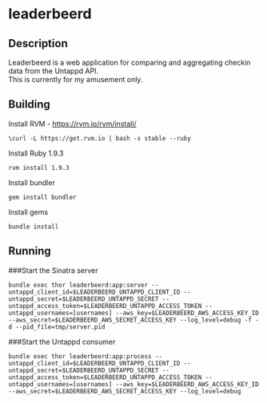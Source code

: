 leaderbeerd
===========
Description
---
Leaderbeerd is a web application for comparing and aggregating checkin data from the Untappd API.  
This is currently for my amusement only.

Building
----
Install RVM - https://rvm.io/rvm/install/

    \curl -L https://get.rvm.io | bash -s stable --ruby

Install Ruby 1.9.3

    rvm install 1.9.3

Install bundler

    gem install bundler

Install gems

    bundle install

Running
-----
###Start the Sinatra server

    bundle exec thor leaderbeerd:app:server --untappd_client_id=$LEADERBEERD_UNTAPPD_CLIENT_ID --untappd_secret=$LEADERBEERD_UNTAPPD_SECRET --untappd_access_token=$LEADERBEERD_UNTAPPD_ACCESS_TOKEN --untappd_usernames=[usernames] --aws_key=$LEADERBEERD_AWS_ACCESS_KEY_ID --aws_secret=$LEADERBEERD_AWS_SECRET_ACCESS_KEY --log_level=debug -f -d --pid_file=tmp/server.pid

###Start the Untappd consumer

    bundle exec thor leaderbeerd:app:process --untappd_client_id=$LEADERBEERD_UNTAPPD_CLIENT_ID --untappd_secret=$LEADERBEERD_UNTAPPD_SECRET --untappd_access_token=$LEADERBEERD_UNTAPPD_ACCESS_TOKEN --untappd_usernames=[usernames] --aws_key=$LEADERBEERD_AWS_ACCESS_KEY_ID --aws_secret=$LEADERBEERD_AWS_SECRET_ACCESS_KEY --log_level=debug
